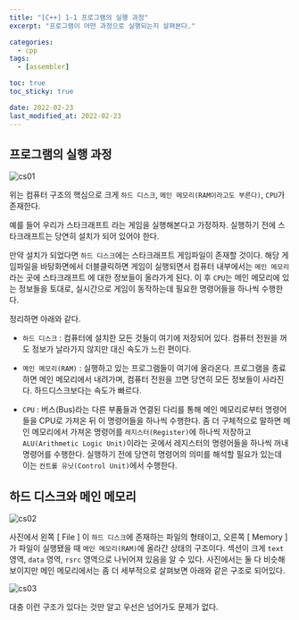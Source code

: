 ```yaml
---
title: "[C++] 1-1 프로그램의 실행 과정"
excerpt: "프로그램이 어떤 과정으로 실행되는지 살펴본다."

categories:
  - cpp
tags:
  - [assembler]

toc: true
toc_sticky: true

date: 2022-02-23
last_modified_at: 2022-02-23
---
```


## 프로그램의 실행 과정
![cs01](https://user-images.githubusercontent.com/54501928/155409512-89038abc-a2a9-4d3c-807c-f8492708d67b.png)

위는 컴퓨터 구조의 핵심으로 크게 `하드 디스크`, `메인 메모리(RAM이라고도 부른다)`, `CPU`가 존재한다.

예를 들어 우리가 스타크래프트 라는 게임을 실행해본다고 가정하자. 실행하기 전에 스타크래프트는 당연히 설치가 되어 있어야 한다.

만약 설치가 되었다면 `하드 디스크`에는 스타크래프트 게임파일이 존재할 것이다. 해당 게임파일을 바탕화면에서 더블클릭하면 게임이 실행되면서 컴퓨터 내부에서는 `메인 메모리`라는 곳에 스타크래프트 에 대한 정보들이 올라가게 된다. 이 후 `CPU`는 메인 메모리에 있는 정보들을 토대로, 실시간으로 게임이 동작하는데 필요한 명령어들을 하나씩 수행한다.

정리하면 아래와 같다.

* `하드 디스크` : 컴퓨터에 설치한 모든 것들이 여기에 저장되어 있다. 컴퓨터 전원을 꺼도 정보가 날라가지 않지만 대신 속도가 느린 편이다.

* `메인 메모리(RAM)` : 실행하고 있는 프로그램들이 여기에 올라온다. 프로그램을 종료하면 메인 메모리에서 내려가며, 컴퓨터 전원을 끄면 당연히 모든 정보들이 사라진다. 하드디스크보다는 속도가 빠르다.

* `CPU` : 버스(Bus)라는 다른 부품들과 연결된 다리를 통해 메인 메모리로부터 명령어들을 CPU로 가져온 뒤 이 명령어들을 하나씩 수행한다. 좀 더 구체적으로 말하면 메인 메모리에서 가져온 명령어를 `레지스터(Register)`에 하나씩 저장하고 `ALU(Arithmetic Logic Unit)`이라는 곳에서 레지스터의 명령어들을 하나씩 꺼내 명령어를 수행한다. 실행하기 전에 당연히 명령어의 의미를 해석할 필요가 있는데 이는 `컨트롤 유닛(Control Unit)`에서 수행한다.

## 하드 디스크와 메인 메모리
![cs02](https://user-images.githubusercontent.com/54501928/155413236-56fc2e6e-76f3-4ea9-a0a3-b3033061fd9e.png)

사진에서 왼쪽 [ File ] 이 `하드 디스크`에 존재하는 파일의 형태이고, 오른쪽 [ Memory ] 가 파일이 실행됐을 때 `메인 메모리(RAM)`에 올라간 상태의 구조이다. 섹션이 크게 `text` 영역, `data` 영역, `rsrc` 영역으로 나뉘어져 있음을 알 수 있다. 사진에서는 둘 다 비슷해보이지만 메인 메모리에서는 좀 더 세부적으로 살펴보면 아래와 같은 구조로 되어있다.

![cs03](https://user-images.githubusercontent.com/54501928/155413797-1a62a429-c9d5-4ac1-afca-00dfc31522ed.png)

대충 이런 구조가 있다는 것만 알고 우선은 넘어가도 문제가 없다.